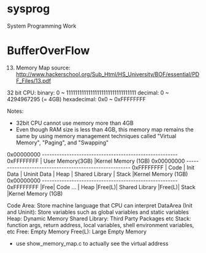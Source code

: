 # sysprog
System Programming Work

# BufferOverFlow
13. Memory Map
source: http://www.hackerschool.org/Sub_Html/HS_University/BOF/essential/PDF_Files/13.pdf

<Memory Range>
  32 bit CPU:
    binary: 0 ~ 11111111111111111111111111111111
    decimal: 0 ~ 4294967295 (= 4GB) 
    hexadecimal: 0x0 ~ 0xFFFFFFFF
  
  Notes:
   - 32bit CPU cannot use memory more than 4GB
   - Even though RAM size is less than 4GB, this memory map remains the same by using memory management techniques called "Virtual Memory", "Paging", and "Swapping"
   
 <Memory Map>
  
 0x00000000 ------------------------------------------------------- 0xFFFFFFFF
 |                        User Memory(3GB)                        |Kernel Memory (1GB)
 0x00000000 ------------------------------------------------------- 0xFFFFFFFF
 | Code | Init Data | Uninit Data | Heap | Shared Library | Stack |Kernel Memory (1GB)
 0x00000000 ------------------------------------------------------- 0xFFFFFFFF
 |Free| Code ... | Heap |Free(L)| Shared Library |Free(L)| Stack |Kernel Memory (1GB)
 
Code Area: Store machine language that CPU can interpret
DataArea (Init and Uninit): Store variables such as global variables and static variables
Heap: Dynamic Memory
Shared Library: Third Party Packages etc
Stack: function args, return address, local variables, shell environment variables, etc
Free: Empty Memory
Free(L): Large Empty Memory

* use show_memory_map.c to actually see the virtual address
